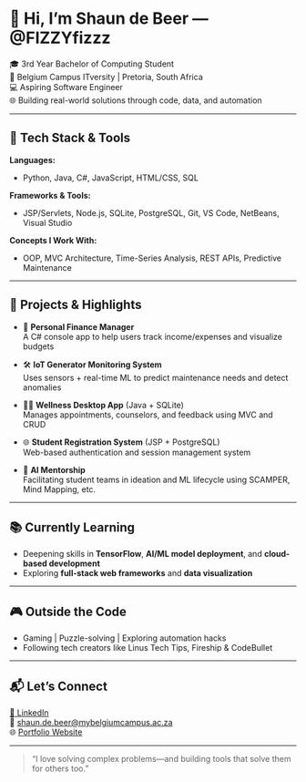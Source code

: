 # 👋 Hi, I’m Shaun de Beer — @FIZZYfizzz

🎓 3rd Year Bachelor of Computing Student  
🏫 Belgium Campus ITversity | Pretoria, South Africa  
💻 Aspiring Software Engineer  
🌐 Building real-world solutions through code, data, and automation

---

## 🧠 Tech Stack & Tools

**Languages:**  
- Python, Java, C#, JavaScript, HTML/CSS, SQL

**Frameworks & Tools:**  
- JSP/Servlets, Node.js, SQLite, PostgreSQL, Git, VS Code, NetBeans, Visual Studio

**Concepts I Work With:**  
- OOP, MVC Architecture, Time-Series Analysis, REST APIs, Predictive Maintenance

---

## 🚀 Projects & Highlights

- 🧾 **Personal Finance Manager**  
  A C# console app to help users track income/expenses and visualize budgets

- 🛠 **IoT Generator Monitoring System**  
  Uses sensors + real-time ML to predict maintenance needs and detect anomalies

- 👩‍⚕️ **Wellness Desktop App** (Java + SQLite)  
  Manages appointments, counselors, and feedback using MVC and CRUD

- 🌐 **Student Registration System** (JSP + PostgreSQL)  
  Web-based authentication and session management system

- 🧠 **AI Mentorship**  
  Facilitating student teams in ideation and ML lifecycle using SCAMPER, Mind Mapping, etc.

---

## 📚 Currently Learning

- Deepening skills in **TensorFlow**, **AI/ML model deployment**, and **cloud-based development**
- Exploring **full-stack web frameworks** and **data visualization**

---

## 🎮 Outside the Code

- Gaming | Puzzle-solving | Exploring automation hacks  
- Following tech creators like Linus Tech Tips, Fireship & CodeBullet

---

## 📬 Let’s Connect

[🔗 LinkedIn](https://www.linkedin.com/in/shaun-de-beer/)  
📧 shaun.de.beer@mybelgiumcampus.ac.za  
🌐 [Portfolio Website](https://fizzyfizzz.github.io/)

---

> “I love solving complex problems—and building tools that solve them for others too.”



<!--
**FIZZYfizzz/FIZZYfizzz** is a ✨ _special_ ✨ repository because its `README.md` (this file) appears on your GitHub profile.

Here are some ideas to get you started:

- 🔭 I’m currently working on ...
- 🌱 I’m currently learning ...
- 👯 I’m looking to collaborate on ...
- 🤔 I’m looking for help with ...
- 💬 Ask me about ...
- 📫 How to reach me: ...
- 😄 Pronouns: ...
- ⚡ Fun fact: ...
-->
